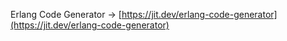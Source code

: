 Erlang Code Generator → [https://jit.dev/erlang-code-generator](https://jit.dev/erlang-code-generator)
